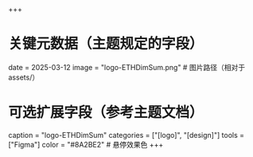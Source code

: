 +++
# 关键元数据（主题规定的字段）
date =  2025-03-12
image = "logo-ETHDimSum.png"  # 图片路径（相对于 assets/）

# 可选扩展字段（参考主题文档）
caption =  "logo-ETHDimSum"
categories =  ["[logo]", "[design]"]
tools =  ["Figma"]
color = "#8A2BE2"  # 悬停效果色
+++